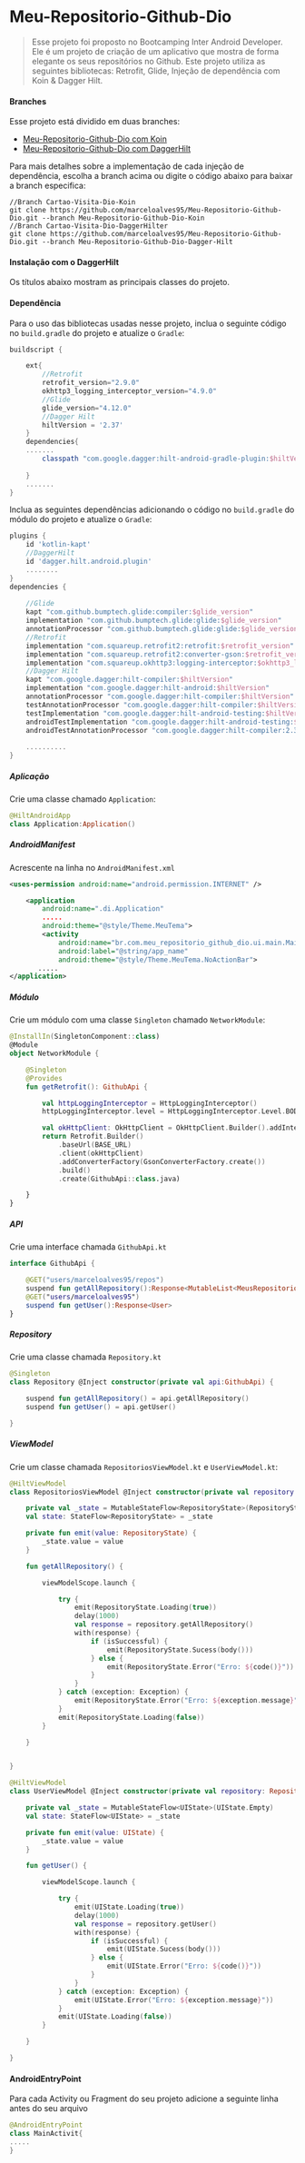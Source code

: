 # Meu-Repositorio-Github-Dio
> Esse projeto foi proposto no Bootcamping Inter Android Developer. Ele é um projeto de criação de um aplicativo que mostra de forma elegante os seus repositórios no Github. Este projeto utiliza as seguintes bibliotecas: Retrofit, Glide, Injeção de dependência com Koin &amp; Dagger Hilt.

#### Branches

Esse projeto está dividido em duas branches:

- [Meu-Repositorio-Github-Dio com Koin](https://github.com/marceloalves95/Meu-Repositorio-Github-Dio/tree/Meu-Repositorio-Github-Dio-Koin)
- [Meu-Repositorio-Github-Dio com DaggerHilt](https://github.com/marceloalves95/Meu-Repositorio-Github-Dio/tree/Meu-Repositorio-Github-Dio-Dagger-Hilt)

Para mais detalhes sobre a implementação de cada injeção de dependência, escolha a branch acima ou digite o código abaixo para baixar a branch especifica:

```
//Branch Cartao-Visita-Dio-Koin
git clone https://github.com/marceloalves95/Meu-Repositorio-Github-Dio.git --branch Meu-Repositorio-Github-Dio-Koin
//Branch Cartao-Visita-Dio-DaggerHilter
git clone https://github.com/marceloalves95/Meu-Repositorio-Github-Dio.git --branch Meu-Repositorio-Github-Dio-Dagger-Hilt
```
#### Instalação com o DaggerHilt
Os títulos abaixo mostram as principais classes do projeto.

#### Dependência

Para o uso das bibliotecas usadas nesse projeto, inclua o seguinte código no `build.gradle` do projeto e atualize o `Gradle`:

```groovy
buildscript {

    ext{
        //Retrofit
        retrofit_version="2.9.0"
        okhttp3_logging_interceptor_version="4.9.0"
        //Glide
        glide_version="4.12.0"
        //Dagger Hilt
        hiltVersion = '2.37'
    }
    dependencies{
    .......
        classpath "com.google.dagger:hilt-android-gradle-plugin:$hiltVersion"
       
    }
    .......
}
```

Inclua as seguintes dependências adicionando o código no `build.gradle` do módulo do projeto e atualize o `Gradle`:

```groovy
plugins {
    id 'kotlin-kapt'
    //DaggerHilt
    id 'dagger.hilt.android.plugin'
    ........
}
dependencies {
    
    //Glide
    kapt "com.github.bumptech.glide:compiler:$glide_version"
    implementation "com.github.bumptech.glide:glide:$glide_version"
    annotationProcessor "com.github.bumptech.glide:glide:$glide_version"
    //Retrofit
    implementation "com.squareup.retrofit2:retrofit:$retrofit_version"
    implementation "com.squareup.retrofit2:converter-gson:$retrofit_version"
    implementation "com.squareup.okhttp3:logging-interceptor:$okhttp3_logging_interceptor_version"
    //Dagger Hilt
    kapt "com.google.dagger:hilt-compiler:$hiltVersion"
    implementation "com.google.dagger:hilt-android:$hiltVersion"
    annotationProcessor "com.google.dagger:hilt-compiler:$hiltVersion"
    testAnnotationProcessor "com.google.dagger:hilt-compiler:$hiltVersion"
    testImplementation "com.google.dagger:hilt-android-testing:$hiltVersion"
    androidTestImplementation "com.google.dagger:hilt-android-testing:$hiltVersion"
    androidTestAnnotationProcessor "com.google.dagger:hilt-compiler:2.37"
    
    ..........
}
```

##### Aplicação

Crie uma classe chamado `Application`:

```kotlin
@HiltAndroidApp
class Application:Application()
```

##### AndroidManifest

Acrescente na linha no `AndroidManifest.xml`

```xml
<uses-permission android:name="android.permission.INTERNET" />

    <application
        android:name=".di.Application"
        .....
        android:theme="@style/Theme.MeuTema">
        <activity
            android:name="br.com.meu_repositorio_github_dio.ui.main.MainActivity"
            android:label="@string/app_name"
            android:theme="@style/Theme.MeuTema.NoActionBar">
       .....
</application>
```

##### Módulo

Crie um módulo com uma classe `Singleton` chamado `NetworkModule`:

```kotlin
@InstallIn(SingletonComponent::class)
@Module
object NetworkModule {

    @Singleton
    @Provides
    fun getRetrofit(): GithubApi {

        val httpLoggingInterceptor = HttpLoggingInterceptor()
        httpLoggingInterceptor.level = HttpLoggingInterceptor.Level.BODY

        val okHttpClient: OkHttpClient = OkHttpClient.Builder().addInterceptor(httpLoggingInterceptor).build()
        return Retrofit.Builder()
            .baseUrl(BASE_URL)
            .client(okHttpClient)
            .addConverterFactory(GsonConverterFactory.create())
            .build()
            .create(GithubApi::class.java)

    }
}
```

##### API

Crie uma interface chamada `GithubApi.kt`

```kotlin
interface GithubApi {

    @GET("users/marceloalves95/repos")
    suspend fun getAllRepository():Response<MutableList<MeusRepositorios>>
    @GET("users/marceloalves95")
    suspend fun getUser():Response<User>
}
```

##### Repository

Crie uma classe chamada `Repository.kt`

```kotlin
@Singleton
class Repository @Inject constructor(private val api:GithubApi) {

    suspend fun getAllRepository() = api.getAllRepository()
    suspend fun getUser() = api.getUser()

}
```

##### ViewModel

Crie um classe chamada `RepositoriosViewModel.kt` e `UserViewModel.kt`:

```kotlin
@HiltViewModel
class RepositoriosViewModel @Inject constructor(private val repository: Repository) : ViewModel() {

    private val _state = MutableStateFlow<RepositoryState>(RepositoryState.Empty)
    val state: StateFlow<RepositoryState> = _state

    private fun emit(value: RepositoryState) {
        _state.value = value
    }

    fun getAllRepository() {

        viewModelScope.launch {

            try {
                emit(RepositoryState.Loading(true))
                delay(1000)
                val response = repository.getAllRepository()
                with(response) {
                    if (isSuccessful) {
                        emit(RepositoryState.Sucess(body()))
                    } else {
                        emit(RepositoryState.Error("Erro: ${code()}"))
                    }
                }
            } catch (exception: Exception) {
                emit(RepositoryState.Error("Erro: ${exception.message}"))
            }
            emit(RepositoryState.Loading(false))
        }

    }


}
```

```kotlin
@HiltViewModel
class UserViewModel @Inject constructor(private val repository: Repository) : ViewModel() {

    private val _state = MutableStateFlow<UIState>(UIState.Empty)
    val state: StateFlow<UIState> = _state

    private fun emit(value: UIState) {
        _state.value = value
    }

    fun getUser() {

        viewModelScope.launch {

            try {
                emit(UIState.Loading(true))
                delay(1000)
                val response = repository.getUser()
                with(response) {
                    if (isSuccessful) {
                        emit(UIState.Sucess(body()))
                    } else {
                        emit(UIState.Error("Erro: ${code()}"))
                    }
                }
            } catch (exception: Exception) {
                emit(UIState.Error("Erro: ${exception.message}"))
            }
            emit(UIState.Loading(false))
        }

    }

}
```

#### AndroidEntryPoint

Para cada Activity ou Fragment do seu projeto adicione a seguinte linha antes do seu arquivo

```kotlin
@AndroidEntryPoint
class MainActivit{
.....
}
```
